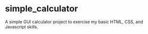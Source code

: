 # simple_calculator

A simple GUI calculator project to exercise my basic HTML, CSS, and Javascript skills. 